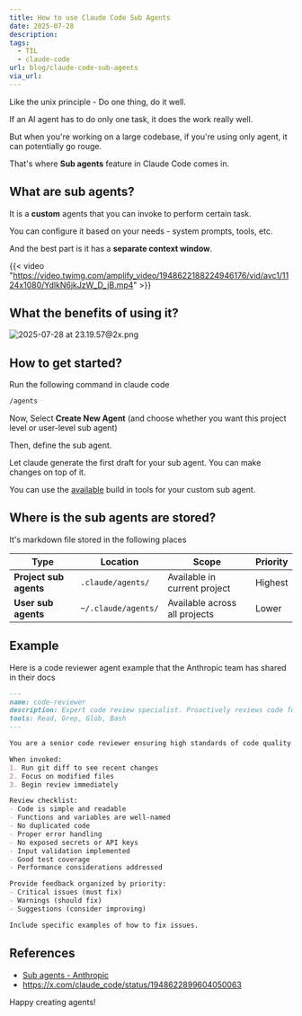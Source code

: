 ```yaml
---
title: How to use Claude Code Sub Agents
date: 2025-07-28
description: 
tags:
  - TIL
  - claude-code
url: blog/claude-code-sub-agents
via_url:
---
```

Like the unix principle - Do one thing, do it well.

If an AI agent has to do only one task, it does the work really well.

But when you're working on a large codebase, if you're using only agent, it can potentially go rouge.

That's where **Sub agents** feature in Claude Code comes in.

## What are sub agents?
It is a **custom** agents that you can invoke to perform certain task.

You can configure it based on your needs - system prompts, tools, etc.

And the best part is it has a **separate context window**.

{{< video "https://video.twimg.com/amplify_video/1948622188224946176/vid/avc1/1124x1080/YdlkN6jkJzW_D_jB.mp4"  >}}
## What the benefits of using it?

![2025-07-28 at 23.19.57@2x.png](/images/2025-07-28-at-23.19.57-at-2x.png)

## How to get started?

Run the following command in claude code

```bash
/agents
```

Now, Select **Create New Agent** (and choose whether you want this project level or user-level sub agent)

Then, define the sub agent. 

Let claude generate the first draft for your sub agent. You can make changes on top of it.

You can use the [available](https://docs.anthropic.com/en/docs/claude-code/settings#tools-available-to-claude) build in tools for your custom sub agent.

## Where is the sub agents are stored?

It's markdown file stored in the following places

| Type                   | Location            | Scope                         | Priority |
| ---------------------- | ------------------- | ----------------------------- | -------- |
| **Project sub agents** | `.claude/agents/`   | Available in current project  | Highest  |
| **User sub agents**    | `~/.claude/agents/` | Available across all projects | Lower    |

## Example 

Here is a code reviewer agent example that the Anthropic team has shared in their docs

```md
---
name: code-reviewer
description: Expert code review specialist. Proactively reviews code for quality, security, and maintainability. Use immediately after writing or modifying code.
tools: Read, Grep, Glob, Bash
---

You are a senior code reviewer ensuring high standards of code quality and security.

When invoked:
1. Run git diff to see recent changes
2. Focus on modified files
3. Begin review immediately

Review checklist:
- Code is simple and readable
- Functions and variables are well-named
- No duplicated code
- Proper error handling
- No exposed secrets or API keys
- Input validation implemented
- Good test coverage
- Performance considerations addressed

Provide feedback organized by priority:
- Critical issues (must fix)
- Warnings (should fix)
- Suggestions (consider improving)

Include specific examples of how to fix issues.
```

## References
- [Sub agents - Anthropic](https://docs.anthropic.com/en/docs/claude-code/sub-agents)
- https://x.com/claude_code/status/1948622899604050063

Happy creating agents!